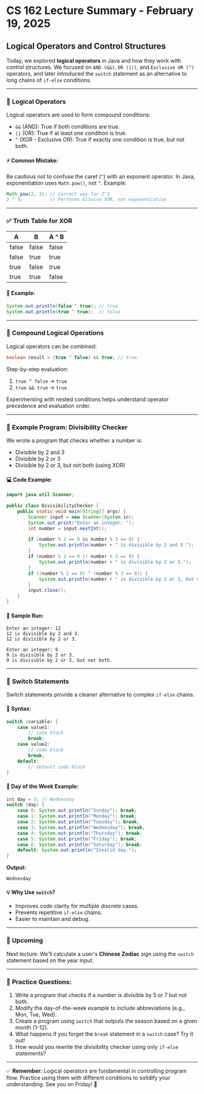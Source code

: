 # CS 162 Lecture Summary - February 19, 2025

## Logical Operators and Control Structures

Today, we explored **logical operators** in Java and how they work with control structures. We focused on `AND (&&)`, `OR (||)`, and `Exclusive OR (^)` operators, and later introduced the `switch` statement as an alternative to long chains of `if-else` conditions.

---

### 🧮 **Logical Operators**
Logical operators are used to form compound conditions:
- `&&` (AND): True if both conditions are true.
- `||` (OR): True if at least one condition is true.
- `^` (XOR - Exclusive OR): True if exactly one condition is true, but not both.

#### ⚡ **Common Mistake:**
Be cautious not to confuse the caret (`^`) with an exponent operator. In Java, exponentiation uses `Math.pow()`, not `^`. Example:
```java
Math.pow(2, 3); // Correct way for 2^3
2 ^ 3;          // Performs bitwise XOR, not exponentiation
```

---

### ✅ **Truth Table for XOR**
| A     | B     | A ^ B |
|-------|-------|-------|
| false | false | false |
| false | true  | true  |
| true  | false | true  |
| true  | true  | false |

#### 📝 **Example:**
```java
System.out.println(false ^ true); // true
System.out.println(true ^ true);  // false
```

---

### 🧪 **Compound Logical Operations**
Logical operators can be combined:
```java
boolean result = (true ^ false) && true; // true
```
Step-by-step evaluation:
1. `true ^ false` → `true`
2. `true && true` → `true`

Experimenting with nested conditions helps understand operator precedence and evaluation order.

---

### 🧭 **Example Program: Divisibility Checker**
We wrote a program that checks whether a number is:
- Divisible by 2 and 3
- Divisible by 2 or 3
- Divisible by 2 or 3, but not both (using XOR)

#### 💻 **Code Example:**
```java
import java.util.Scanner;

public class DivisibilityChecker {
    public static void main(String[] args) {
        Scanner input = new Scanner(System.in);
        System.out.print("Enter an integer: ");
        int number = input.nextInt();

        if (number % 2 == 0 && number % 3 == 0) {
            System.out.println(number + " is divisible by 2 and 3.");
        }
        if (number % 2 == 0 || number % 3 == 0) {
            System.out.println(number + " is divisible by 2 or 3.");
        }
        if ((number % 2 == 0) ^ (number % 3 == 0)) {
            System.out.println(number + " is divisible by 2 or 3, but not both.");
        }
        input.close();
    }
}
```

#### 🧮 **Sample Run:**
```
Enter an integer: 12
12 is divisible by 2 and 3.
12 is divisible by 2 or 3.

Enter an integer: 9
9 is divisible by 2 or 3.
9 is divisible by 2 or 3, but not both.
```

---

### 🔄 **Switch Statements**
Switch statements provide a cleaner alternative to complex `if-else` chains.

#### 🧩 **Syntax:**
```java
switch (variable) {
    case value1:
        // code block
        break;
    case value2:
        // code block
        break;
    default:
        // default code block
}
```

#### 📅 **Day of the Week Example:**
```java
int day = 3; // Wednesday
switch (day) {
    case 0: System.out.println("Sunday"); break;
    case 1: System.out.println("Monday"); break;
    case 2: System.out.println("Tuesday"); break;
    case 3: System.out.println("Wednesday"); break;
    case 4: System.out.println("Thursday"); break;
    case 5: System.out.println("Friday"); break;
    case 6: System.out.println("Saturday"); break;
    default: System.out.println("Invalid day.");
}
```
**Output:**
```
Wednesday
```

#### 💡 **Why Use `switch`?**
- Improves code clarity for multiple discrete cases.
- Prevents repetitive `if-else` chains.
- Easier to maintain and debug.

---

### 🧭 **Upcoming**
Next lecture: We'll calculate a user's **Chinese Zodiac** sign using the `switch` statement based on the year input.

---

### 📝 **Practice Questions:**
1. Write a program that checks if a number is divisible by 5 or 7 but not both.
2. Modify the day-of-the-week example to include abbreviations (e.g., Mon, Tue, Wed).
3. Create a program using `switch` that outputs the season based on a given month (1-12).
4. What happens if you forget the `break` statement in a `switch` case? Try it out!
5. How would you rewrite the divisibility checker using only `if-else` statements?

---

✅ **Remember:** Logical operators are fundamental in controlling program flow. Practice using them with different conditions to solidify your understanding. See you on Friday! 🎉

